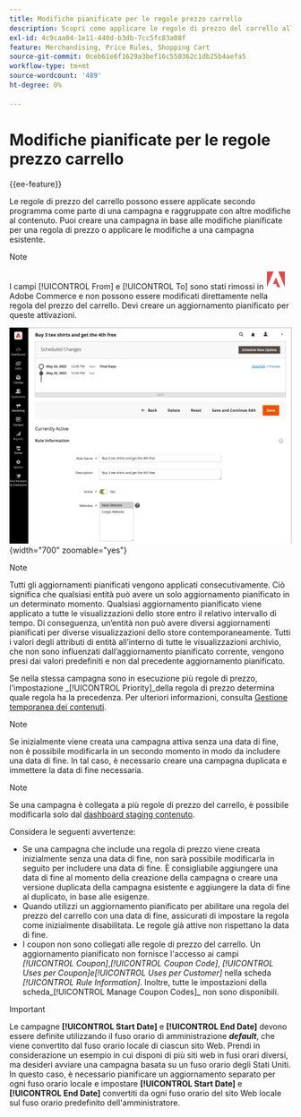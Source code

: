 ```yaml
---
title: Modifiche pianificate per le regole prezzo carrello
description: Scopri come applicare le regole di prezzo del carrello alla pianificazione come parte di una campagna e raggruppate con altre modifiche al contenuto.
exl-id: 4c9caa04-1e11-440d-b3db-7cc5fc83a08f
feature: Merchandising, Price Rules, Shopping Cart
source-git-commit: 0ceb61e6f1629a3bef16c550362c1db25b4aefa5
workflow-type: tm+mt
source-wordcount: '489'
ht-degree: 0%

---
```


# Modifiche pianificate per le regole prezzo carrello

{{ee-feature}}

Le regole di prezzo del carrello possono essere applicate secondo programma come parte di una campagna e raggruppate con altre modifiche al contenuto. Puoi creare una campagna in base alle modifiche pianificate per una regola di prezzo o applicare le modifiche a una campagna esistente.

>[!NOTE]
>
>I campi [!UICONTROL From] e [!UICONTROL To] sono stati rimossi in ![Adobe Commerce](../assets/adobe-logo.svg) Adobe Commerce e non possono essere modificati direttamente nella regola del prezzo del carrello. Devi creare un aggiornamento pianificato per queste attivazioni.

![Regole prezzo carrello - modifiche pianificate](./assets/content-staging-price-rules-cart-scheduled-changes.png){width="700" zoomable="yes"}

>[!NOTE]
>
>Tutti gli aggiornamenti pianificati vengono applicati consecutivamente. Ciò significa che qualsiasi entità può avere un solo aggiornamento pianificato in un determinato momento. Qualsiasi aggiornamento pianificato viene applicato a tutte le visualizzazioni dello store entro il relativo intervallo di tempo. Di conseguenza, un’entità non può avere diversi aggiornamenti pianificati per diverse visualizzazioni dello store contemporaneamente. Tutti i valori degli attributi di entità all’interno di tutte le visualizzazioni archivio, che non sono influenzati dall’aggiornamento pianificato corrente, vengono presi dai valori predefiniti e non dal precedente aggiornamento pianificato.

Se nella stessa campagna sono in esecuzione più regole di prezzo, l&#39;impostazione _[!UICONTROL Priority]_della regola di prezzo determina quale regola ha la precedenza. Per ulteriori informazioni, consulta [Gestione temporanea dei contenuti](../content-design/content-staging.md).

>[!NOTE]
>
>Se inizialmente viene creata una campagna attiva senza una data di fine, non è possibile modificarla in un secondo momento in modo da includere una data di fine. In tal caso, è necessario creare una campagna duplicata e immettere la data di fine necessaria.

>[!NOTE]
>
>Se una campagna è collegata a più regole di prezzo del carrello, è possibile modificarla solo dal [dashboard staging contenuto](../content-design/content-staging-dashboard.md).

Considera le seguenti avvertenze:

- Se una campagna che include una regola di prezzo viene creata inizialmente senza una data di fine, non sarà possibile modificarla in seguito per includere una data di fine. È consigliabile aggiungere una data di fine al momento della creazione della campagna o creare una versione duplicata della campagna esistente e aggiungere la data di fine al duplicato, in base alle esigenze.
- Quando utilizzi un aggiornamento pianificato per abilitare una regola del prezzo del carrello con una data di fine, assicurati di impostare la regola come inizialmente disabilitata. Le regole già attive non rispettano la data di fine.
- I coupon non sono collegati alle regole di prezzo del carrello. Un aggiornamento pianificato non fornisce l&#39;accesso ai campi _[!UICONTROL Coupon]_,_[!UICONTROL Coupon Code]_, _[!UICONTROL Uses per Coupon]_e_[!UICONTROL Uses per Customer]_ nella scheda _[!UICONTROL Rule Information]_. Inoltre, tutte le impostazioni della scheda_[!UICONTROL Manage Coupon Codes]_ non sono disponibili.

>[!IMPORTANT]
>
>Le campagne **[!UICONTROL Start Date]** e **[!UICONTROL End Date]** devono essere definite utilizzando il fuso orario di amministrazione **_default_**, che viene convertito dal fuso orario locale di ciascun sito Web. Prendi in considerazione un esempio in cui disponi di più siti web in fusi orari diversi, ma desideri avviare una campagna basata su un fuso orario degli Stati Uniti. In questo caso, è necessario pianificare un aggiornamento separato per ogni fuso orario locale e impostare **[!UICONTROL Start Date]** e **[!UICONTROL End Date]** convertiti da ogni fuso orario del sito Web locale sul fuso orario predefinito dell&#39;amministratore.
